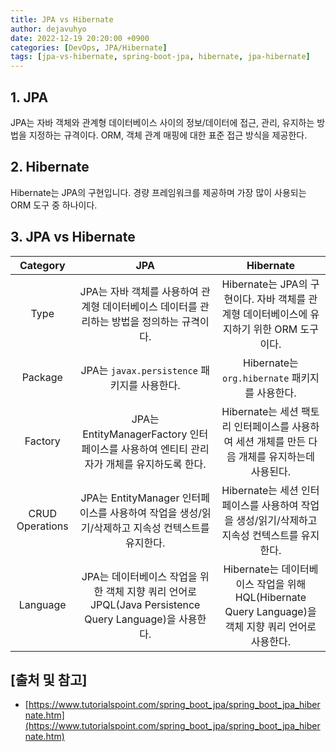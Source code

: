 ```yaml
---
title: JPA vs Hibernate
author: dejavuhyo
date: 2022-12-19 20:20:00 +0900
categories: [DevOps, JPA/Hibernate]
tags: [jpa-vs-hibernate, spring-boot-jpa, hibernate, jpa-hibernate]
---
```


## 1. JPA
JPA는 자바 객체와 관계형 데이터베이스 사이의 정보/데이터에 접근, 관리, 유지하는 방법을 지정하는 규격이다. ORM, 객체 관계 매핑에 대한 표준 접근 방식을 제공한다.

## 2. Hibernate
Hibernate는 JPA의 구현입니다. 경량 프레임워크를 제공하며 가장 많이 사용되는 ORM 도구 중 하나이다.

## 3. JPA vs Hibernate

| Category | JPA | Hibernate |
|:-----:|:-----:|:-----:|
| Type | JPA는 자바 객체를 사용하여 관계형 데이터베이스 데이터를 관리하는 방법을 정의하는 규격이다. | Hibernate는 JPA의 구현이다. 자바 객체를 관계형 데이터베이스에 유지하기 위한 ORM 도구이다. |
| Package | JPA는 `javax.persistence` 패키지를 사용한다. | Hibernate는 `org.hibernate` 패키지를 사용한다. |
| Factory | JPA는 EntityManagerFactory 인터페이스를 사용하여 엔티티 관리자가 개체를 유지하도록 한다. | Hibernate는 세션 팩토리 인터페이스를 사용하여 세션 개체를 만든 다음 개체를 유지하는데 사용된다. |
| CRUD Operations | JPA는 EntityManager 인터페이스를 사용하여 작업을 생성/읽기/삭제하고 지속성 컨텍스트를 유지한다. | Hibernate는 세션 인터페이스를 사용하여 작업을 생성/읽기/삭제하고 지속성 컨텍스트를 유지한다. |
| Language | JPA는 데이터베이스 작업을 위한 객체 지향 쿼리 언어로 JPQL(Java Persistence Query Language)을 사용한다. | Hibernate는 데이터베이스 작업을 위해 HQL(Hibernate Query Language)을 객체 지향 쿼리 언어로 사용한다. |

## [출처 및 참고]
* [https://www.tutorialspoint.com/spring_boot_jpa/spring_boot_jpa_hibernate.htm](https://www.tutorialspoint.com/spring_boot_jpa/spring_boot_jpa_hibernate.htm)
